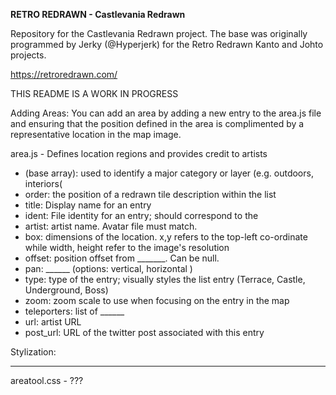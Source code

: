 __RETRO REDRAWN - Castlevania Redrawn__

Repository for the Castlevania Redrawn project.
The base was originally programmed by Jerky (@Hyperjerk) for the Retro Redrawn Kanto and Johto projects.

https://retroredrawn.com/


THIS README IS A WORK IN PROGRESS

Adding Areas:
You can add an area by adding a new entry to the area.js file and ensuring that the position defined in the area is complimented by a representative location in the map image.

area.js - Defines location regions and provides credit to artists
- (base array): used to identify a major category or layer (e.g. outdoors, interiors(
- order: the position of a redrawn tile description within the list
- title: Display name for an entry
- ident: File identity for an entry; should correspond to the 
- artist: artist name. Avatar file must match.
- box: dimensions of the location. x,y refers to the top-left co-ordinate while width, height refer to the image's resolution
- offset: position offset from _______. Can be null.
- pan: ______ (options: vertical, horizontal )
- type: type of the entry; visually styles the list entry (Terrace, Castle, Underground, Boss)
- zoom: zoom scale to use when focusing on the entry in the map
- teleporters: list of ______
- url: artist URL
- post_url: URL of the twitter post associated with this entry

Stylization:
___

areatool.css - ???
